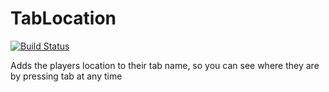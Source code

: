 # TabLocation
[![Build Status](https://travis-ci.com/jamesinaxx/TabLocation.svg?branch=public)](https://travis-ci.com/jamesinaxx/TabLocation)

Adds the players location to their tab name, so you can see where they are by pressing tab at any time
